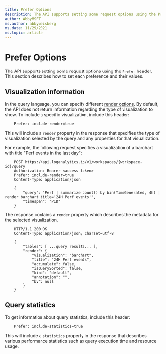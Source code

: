 ```yaml
---
title: Prefer Options
description: The API supports setting some request options using the Prefer header. This section describes how to set each preference and their values.
author: AbbyMSFT
ms.author: abbyweisberg
ms.date: 11/29/2021
ms.topic: article
---
```

# Prefer Options

The API supports setting some request options using the `Prefer` header. This section describes how to set each preference and their values.

## Visualization information

In the query language, you can specify different [render options](https://docs.loganalytics.io/docs/Language-Reference/Tabular-operators/render-operator). By default, the API does not return information regarding the type of visualization to show. To include a specific visualization, include this header:

```
    Prefer: include-render=true
```

This will include a `render` property in the response that specifies the type of visualization selected by the query and any properties for that visualization.

For example, the following request specifies a visualization of a barchart with title "Perf events in the last day":

```
    POST https://api.loganalytics.io/v1/workspaces/{workspace-id}/query
    Authorization: Bearer <access token>
    Prefer: include-render=true
    Content-Type: application/json
    
    {
        "query": "Perf | summarize count() by bin(TimeGenerated, 4h) | render barchart title='24H Perf events'",
        "timespan": "P1D"
    }
```

The response contains a `render` property which describes the metadata for the selected visualization.

```
    HTTP/1.1 200 OK
    Content-Type: application/json; charset=utf-8
    
    {
        "tables": [ ...query results... ],
        "render": {
            "visualization": "barchart",
            "title": "24H Perf events",
            "accumulate": false,
            "isQuerySorted": false,
            "kind": "default",
            "annotation": "",
            "by": null
        }
    }
```

## Query statistics

To get information about query statistics, include this header:

```
    Prefer: include-statistics=true
```

This will include a `statistics` property in the response that describes various performance statistics such as query execution time and resource usage.
